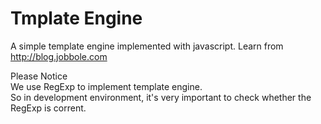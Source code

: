 # Tmplate Engine
A simple template engine implemented with javascript. Learn from http://blog.jobbole.com

Please Notice<br>
We use RegExp to implement template engine.<br>
So in development environment, it's very important to check whether the RegExp is corrent.
